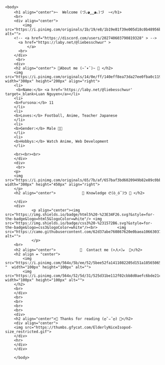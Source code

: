
    <body>
        <h1 align="center">~  Welcome (づ｡◕‿‿◕｡)づ  ~</h1>
        <br>
        <div align="center">
            <img src="https://i.pinimg.com/originals/1b/19/e8/1b19e81f39e005d18c0b48956bf76b92.gif" alt="">
        <!-- <a href="https://discord.com/users/202740603790819328" > -->
          <a href="https://laby.net/@liebesschwur" >
              </a>
          <br>
        </div>
         <br>
        <div>
        <h2 align="center"> 🦊About me (~˘▾˘)~ 🦊 </h2>
        <img src="https://i.pinimg.com/originals/14/0e/ff/140eff8ea73da27ee0fba0c1196ca27c.gif" width="300px" height="200px" align="right">
        <li>
         <b>Name:</b> <a href='https://laby.net/@liebesschwur' target=_blank>Luan Nguyen</a></li>
        <li>
        <b>Fursona:</b> 11
        </li>
        <li>
        <b>Loves:</b> Football, Anime, Teacher Japanese
        </li>
        <li>
        <b>Gender:</b> Male 🏳️‍⚧️
        </li>
        <li>
        <b>Hobbys:</b> Watch Anime, Web Development
        </li>
        
        <br><br><br>
        </div>
        <div>
         <br>
        <p>
        <img src="https://i.pinimg.com/originals/65/7b/af/657baf3bd6020949b82e89c0bb05e984.gif" width="300px" height="450px" align="right">
        </p>
        <h2 align="center">            📇 Knowledge ᕦ(ò_óˇ)ᕤ 📇 </h2>

        </div>
        <div>
                <p align="center"><img src="https://img.shields.io/badge/html5%20-%23E34F26.svg?&style=for-the-badge&logo=html5&logoColor=white"/> <img src="https://img.shields.io/badge/css3%20-%231572B6.svg?&style=for-the-badge&logo=css3&logoColor=white"/><br>         <img src="https://camo.githubusercontent.com/62d37abe760867620e0baea1066303719d630a82936837ba7bff6b0c754e3c9f/68747470733a2f2f696d672e736869656c64732e696f2f62616467652f6a6176617363726970742532302d2532333332333333302e7376673f267374796c653d666f722d7468652d6261646765266c6f676f3d6a617661736372697074266c6f676f436f6c6f723d253233463744463145" alt="">
                </p>
        <br>
        <h2 align="center">           📝  Contact me (>人<)𝓮  📝</h2>
        <h2 align = "center">
            <img src="https://i.pinimg.com/564x/5b/ee/52/5bee52fa1411082205d151a185650658.jpg "  width="100px" height="100px" alt="">
            <img src="https://i.pinimg.com/564x/52/5d/31/525d31be112f02cbb8d0aefc6bde21cc.jpg"  width="100px" height="100px" alt="">
        </h2>
        <br>
        </div>
        <br>
        <br>
        <br>
        <br>
        <div>
        <h2 align="center">💖 Thanks for reading (ღ˘⌣˘ღ) 💖</h2>
        <div align="center">
        <img src="https://thumbs.gfycat.com/ElderlyNiceIsopod-size_restricted.gif">
        </div>
        <hr>
        </div>
        </div>
       
        </body>
        
